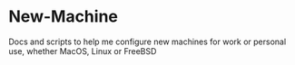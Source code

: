 # New-Machine

Docs and scripts to help me configure new machines for work or personal use, whether MacOS, Linux or FreeBSD

